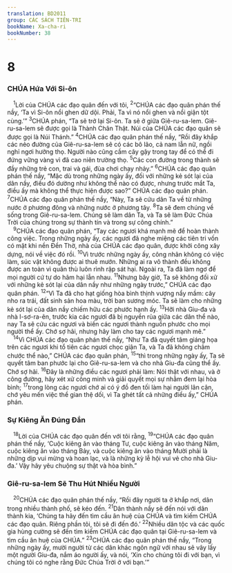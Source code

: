 ```yaml
---
translation: BD2011
group: CÁC SÁCH TIÊN-TRI
bookName: Xa-cha-ri 
bookNumber: 38
---
```


<div class="title"><h1>8</h1><h3>CHÚA Hứa Với Si-ôn</h3></div>
<span class="verse xa_8_1"> <sup>1</sup>Lời của CHÚA các đạo quân đến với tôi, </span>
<span class="verse xa_8_2"><sup>2</sup>“CHÚA các đạo quân phán thế nầy, ‘Ta vì Si-ôn nổi ghen dữ dội. Phải, Ta vì nó nổi ghen và nổi giận tột cùng.’” </span>
<span class="verse xa_8_3"><sup>3</sup>CHÚA phán, “Ta sẽ trở lại Si-ôn. Ta sẽ ở giữa Giê-ru-sa-lem. Giê-ru-sa-lem sẽ được gọi là Thành Chân Thật. Núi của CHÚA các đạo quân sẽ được gọi là Núi Thánh.” </span>
<span class="verse xa_8_4"><sup>4</sup>CHÚA các đạo quân phán thế nầy, “Rồi đây khắp các nẻo đường của Giê-ru-sa-lem sẽ có các bô lão, cả nam lẫn nữ, ngồi nghỉ ngơi hưởng thọ. Người nào cũng cầm cây gậy trong tay để có thể đi đứng vững vàng vì đã cao niên trường thọ. </span>
<span class="verse xa_8_5"><sup>5</sup>Các con đường trong thành sẽ đầy những trẻ con, trai và gái, đùa chơi chạy nhảy.” </span>
<span class="verse xa_8_6"><sup>6</sup>CHÚA các đạo quân phán thế nầy, “Mặc dù trong những ngày ấy, đối với những kẻ sót lại của dân nầy, điều đó dường như không thể nào có được, nhưng trước mắt Ta, điều ấy mà không thể thực hiện được sao?” CHÚA các đạo quân phán. </span>
<span class="verse xa_8_7"><sup>7</sup>CHÚA các đạo quân phán thế nầy, “Này, Ta sẽ cứu dân Ta về từ những nước ở phương đông và những nước ở phương tây. </span>
<span class="verse xa_8_8"><sup>8</sup>Ta sẽ đem chúng về sống trong Giê-ru-sa-lem. Chúng sẽ làm dân Ta, và Ta sẽ làm Ðức Chúa Trời của chúng trong sự thành tín và trong sự công chính.”<br/></span>
<span class="verse xa_8_9"> <sup>9</sup>CHÚA các đạo quân phán, “Tay các ngươi khá mạnh mẽ để hoàn thành công việc. Trong những ngày ấy, các ngươi đã nghe miệng các tiên tri vốn có mặt khi nền Ðền Thờ, nhà của CHÚA các đạo quân, được khởi công xây dựng, nói về việc đó rồi. </span>
<span class="verse xa_8_10"><sup>10</sup>Vì trước những ngày ấy, công nhân không có việc làm, súc vật không được ai thuê mướn. Những ai ra vô thành đều không được an toàn vì quân thù luôn rình rập sát hại. Ngoài ra, Ta đã làm ngơ để mọi người cứ tự do hãm hại lẫn nhau. </span>
<span class="verse xa_8_11"><sup>11</sup>Nhưng bây giờ, Ta sẽ không đối xử với những kẻ sót lại của dân nầy như những ngày trước,” CHÚA các đạo quân phán. </span>
<span class="verse xa_8_12"><sup>12</sup>“Vì Ta đã cho hạt giống hòa bình thịnh vượng nẩy mầm: cây nho ra trái, đất sinh sản hoa màu, trời ban sương móc. Ta sẽ làm cho những kẻ sót lại của dân nầy chiếm hữu các phước hạnh ấy. </span>
<span class="verse xa_8_13"><sup>13</sup>Hỡi nhà Giu-đa và nhà I-sơ-ra-ên, trước kia các ngươi đã bị nguyền rủa giữa các dân thể nào, nay Ta sẽ cứu các ngươi và biến các ngươi thành nguồn phước cho mọi người thể ấy. Chớ sợ hãi, nhưng hãy làm cho tay các ngươi mạnh mẽ.”<br/></span>
<span class="verse xa_8_14"> <sup>14</sup>Vì CHÚA các đạo quân phán thế nầy, “Như Ta đã quyết tâm giáng họa trên các ngươi khi tổ tiên các ngươi chọc giận Ta, và Ta đã không châm chước thể nào,” CHÚA các đạo quân phán, </span>
<span class="verse xa_8_15"><sup>15</sup>“thì trong những ngày ấy, Ta sẽ quyết tâm ban phước lại cho Giê-ru-sa-lem và cho nhà Giu-đa cũng thể ấy. Chớ sợ hãi. </span>
<span class="verse xa_8_16"><sup>16</sup>Ðây là những điều các ngươi phải làm: Nói thật với nhau, và ở công đường, hãy xét xử công minh và giải quyết mọi sự nhằm đem lại hòa bình; </span>
<span class="verse xa_8_17"><sup>17</sup>trong lòng các ngươi chớ ai có ý đồ đen tối làm hại người lân cận, chớ yêu mến việc thề gian thệ dối, vì Ta ghét tất cả những điều ấy,” CHÚA phán.<br/></span>
<div class="title"><h3>Sự Kiêng Ăn Ðúng Ðắn</h3></div>
<span class="verse xa_8_18"> <sup>18</sup>Lời của CHÚA các đạo quân đến với tôi rằng, </span>
<span class="verse xa_8_19"><sup>19</sup>“CHÚA các đạo quân phán thế nầy, ‘Cuộc kiêng ăn vào tháng Tư, cuộc kiêng ăn vào tháng Năm, cuộc kiêng ăn vào tháng Bảy, và cuộc kiêng ăn vào tháng Mười phải là những dịp vui mừng và hoan lạc, và là những kỳ lễ hội vui vẻ cho nhà Giu-đa.’ Vậy hãy yêu chuộng sự thật và hòa bình.”<br/></span>
<div class="title"><h3>Giê-ru-sa-lem Sẽ Thu Hút Nhiều Người</h3></div>
<span class="verse xa_8_20"> <sup>20</sup>CHÚA các đạo quân phán thế nầy, “Rồi đây người ta ở khắp nơi, dân trong nhiều thành phố, sẽ kéo đến. </span>
<span class="verse xa_8_21"><sup>21</sup>Dân thành nầy sẽ đến nói với dân thành kia, ‘Chúng ta hãy đến tìm cầu ân huệ của CHÚA và tìm kiếm CHÚA các đạo quân. Riêng phần tôi, tôi sẽ đi đến đó.’ </span>
<span class="verse xa_8_22"><sup>22</sup>Nhiều dân tộc và các quốc gia hùng cường sẽ đến tìm kiếm CHÚA các đạo quân tại Giê-ru-sa-lem và tìm cầu ân huệ của CHÚA.” </span>
<span class="verse xa_8_23"><sup>23</sup>CHÚA các đạo quân phán thế nầy, “Trong những ngày ấy, mười người từ các dân khác ngôn ngữ với nhau sẽ vây lấy một người Giu-đa, nắm áo người ấy, và nói, ‘Xin cho chúng tôi đi với bạn, vì chúng tôi có nghe rằng Ðức Chúa Trời ở với bạn.’”<br/></span>
